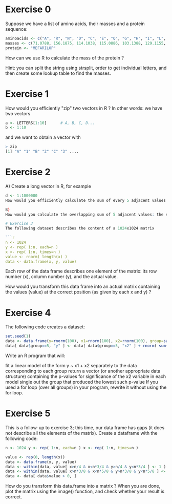 # Exercise 0
Suppose we have a list of amino acids, their masses and a protein sequence:

```r 
aminoacids <- c("A", "R", "N", "D", "C", "E", "Q", "G", "H", "I", "L", "K", "M", "F", "P", "S", "T", "W", "Y", "V" )
masses <- c(71.0788, 156.1875, 114.1038, 115.0886, 103.1388, 129.1155, 128.1307, 57.0519, 137.1411, 113.1594, 113.1594, 128.1741, 131.1926, 147.1766, 97.1167, 87.0782, 101.1051, 186.2132, 163.1760, 99.1326)
protein <- "MEFARILOP"
```

How can we use R to calculate the mass of the protein ?

Hint: you can split the string using strsplit, order to get individual letters, and then create some lookup table to find the masses.

# Exercise 1
How would you efficiently "zip" two vectors in R ? In other words: we have two vectors

```r 
a <- LETTERS[1:10]      # A, B, C, D...
b <- 1:10
```

and we want to obtain a vector with

```r 
> zip
[1] "A" "1" "B" "2" "C" "3" ....
```

# Exercise 2
A)
Create a long vector in R, for example

```r 
d <- 1:1000000
How would you efficiently calculate the sum of every 5 adjacent values in the vector (without overlap: the sum of the first five elements, the sum of the next five, etc) ?

B)
How would you calculate the overlapping sum of 5 adjacent values: the sum of the first five, the sum of the 5 elements starting at the 2nd position, etc)

# Exercise 3
The following dataset describes the content of a 1024x1024 matrix

```r 
n <- 1024 
y <- rep( 1:n, each=n ) 
x <- rep( 1:n, times=n ) 
value <- rnorm( length(x) )
data <- data.frame(x, y, value)
```

Each row of the data frame describes one element of the matrix: its row number (x), column number (y), and the actual value.

How would you transform this data frame into an actual matrix containing the values (value) at the correct position (as given by each x and y) ?

# Exercise 4
The following code creates a dataset:

```r 
set.seed(1) 
data <- data.frame(y=rnorm(100), x1=rnorm(100), x2=rnorm(100), group=sample(1:10, 100, replace=T) ) 
data[ data$group==5, "y" ] <- data[ data$group==5, "x2" ] + rnorm( sum(data$group==5) )/10
```
Write an R program that will:

fit a linear model of the form y ~ x1 + x2 separately to the data corresponding to each group
return a vector (or another appropriate data structure) containing the p-values for significance of the x2 variable in each model
single out the group that produced the lowest such p-value
If you used a for loop (over all groups) in your program, rewrite it without using the for loop.

# Exercise 5
This is a follow-up to exercise 3; this time, our data frame has gaps (it does not describe all the elements of the matrix). Create a dataframe with the following code:

```r 
n <- 1024 y <- rep( 1:n, each=n ) x <- rep( 1:n, times=n )

value <- rep(0, length(x)) 
data <- data.frame(x, y, value) 
data <- within(data, value[ x>n/4 & x<n*3/4 & y>n/4 & y<n*3/4 ] <- 1 ) 
data <- within(data, value[ x>n*3/8 & x<n*5/8 & y>n*3/8 & y<n*5/8 ] <- 0 ) 
data <- data[ data$value > 0, ]
```

How do you transform this data.frame into a matrix ?
When you are done, plot the matrix using the image() function, and check whether your result is correct.


